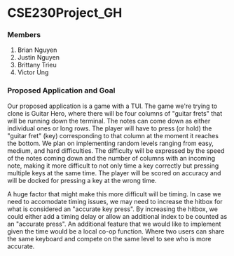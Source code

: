 # CSE230Project_GH

### Members
1. Brian Nguyen
2. Justin Nguyen
3. Brittany Trieu
4. Victor Ung

### Proposed Application and Goal
Our proposed application is a game with a TUI. The game we're trying to clone is Guitar Hero, where there will be four columns of "guitar frets" that will be running down
the terminal. The notes can come down as either individual ones or long rows. The player will have to press (or hold) the "guitar fret" (key) corresponding to that column at the 
moment it reaches the bottom. We plan on implementing random levels ranging from easy, medium, and hard difficulties. The difficulty will be expressed by the speed of 
the notes coming down and the number of columns with an incoming note, making it more difficult to not only time a key correctly but pressing multiple keys at 
the same time. The player will be scored on accuracy and will be docked for pressing a key at the wrong time.

A huge factor that might make this more difficult will be timing. In case we need to accomodate timing issues, we may need to increase the hitbox for what is considered
an "accurate key press". By increasing the hitbox, we could either add a timing delay or allow an additional index to be counted as an "accurate press". An additional
feature that we would like to implement given the time would be a local co-op function. Where two users can share the same keyboard and compete on the same level to see
who is more accurate.

